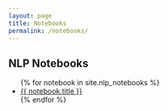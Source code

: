 ```yaml
---
layout: page
title: Notebooks
permalink: /notebooks/
---
```


## NLP Notebooks

<ul>
{% for notebook in site.nlp_notebooks %}
  <li><a href="{{ notebook.url }}">{{ notebook.title }}</a></li>
{% endfor %}
</ul>
